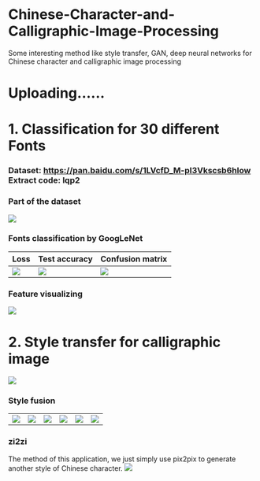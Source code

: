 # Chinese-Character-and-Calligraphic-Image-Processing
Some interesting method like style transfer, GAN, deep neural networks for Chinese character and calligraphic image processing

# Uploading...... 

# 1. Classification for 30 different Fonts 
### Dataset: https://pan.baidu.com/s/1LVcfD_M-pI3Vkscsb6hlow  Extract code: lqp2
### Part of the dataset
![](https://github.com/MingtaoGuo/Chinese-Character-and-Calligraphic-Image-Processing/blob/master/IMGS/samefont.jpg)

### Fonts classification by GoogLeNet
|Loss|Test accuracy|Confusion matrix|
|-|-|-|
|![](https://github.com/MingtaoGuo/Chinese-Character-and-Calligraphic-Image-Processing/blob/master/IMGS/loss.png)|![](https://github.com/MingtaoGuo/Chinese-Character-and-Calligraphic-Image-Processing/blob/master/IMGS/acc.png)|![](https://github.com/MingtaoGuo/Chinese-Character-and-Calligraphic-Image-Processing/blob/master/IMGS/confusion_matrix.jpg)|

### Feature visualizing
![](https://github.com/MingtaoGuo/Chinese-Character-and-Calligraphic-Image-Processing/blob/master/IMGS/tsne.jpg)

# 2. Style transfer for calligraphic image
![](https://github.com/MingtaoGuo/Chinese-Character-and-Calligraphic-Image-Processing/blob/master/IMGS/n_style_transfer.jpg)

### Style fusion
|||||||
|-|-|-|-|-|-|
|![](https://github.com/MingtaoGuo/Chinese-Character-and-Calligraphic-Image-Processing/blob/master/IMGS/result1.gif)|![](https://github.com/MingtaoGuo/Chinese-Character-and-Calligraphic-Image-Processing/blob/master/IMGS/result2.gif)|![](https://github.com/MingtaoGuo/Chinese-Character-and-Calligraphic-Image-Processing/blob/master/IMGS/result3.gif)|![](https://github.com/MingtaoGuo/Chinese-Character-and-Calligraphic-Image-Processing/blob/master/IMGS/result11.gif)|![](https://github.com/MingtaoGuo/Chinese-Character-and-Calligraphic-Image-Processing/blob/master/IMGS/result22.gif)|![](https://github.com/MingtaoGuo/Chinese-Character-and-Calligraphic-Image-Processing/blob/master/IMGS/result33.gif)|

### zi2zi
The method of this application, we just simply use pix2pix to generate another style of Chinese character.
![](https://github.com/MingtaoGuo/Chinese-Character-and-Calligraphic-Image-Processing/blob/master/IMGS/zi2zi.jpg)

